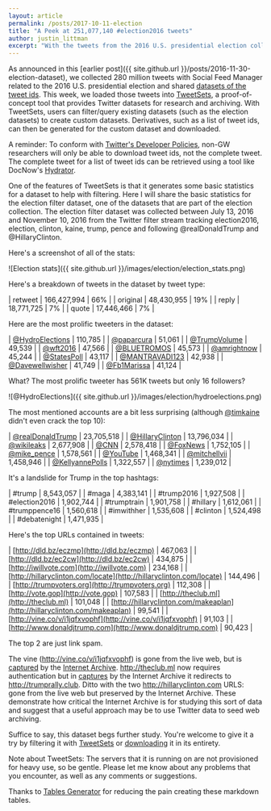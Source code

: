 ```yaml
---
layout: article
permalink: /posts/2017-10-11-election
title: "A Peek at 251,077,140 #election2016 tweets"
author: justin_littman 
excerpt: "With the tweets from the 2016 U.S. presidential election collection now added to TweetSets, we take a look at the top tweeters, mentions, hashtags, and URLs."
---
```


As announced in this [earlier post]({{ site.github.url }}/posts/2016-11-30-election-dataset), we collected 280 million tweets with Social Feed Manager related to the 2016 U.S. presidential election and shared [datasets of the tweet ids](https://dataverse.harvard.edu/dataset.xhtml?persistentId=doi:10.7910/DVN/PDI7IN). This week, we loaded those tweets into [TweetSets](https://tweetsets.library.gwu.edu/), a proof-of-concept tool that provides Twitter datasets for research and archiving. With TweetSets, users can filter/query existing datasets (such as the election datasets) to create custom datasets. Derivatives, such as a list of tweet ids, can then be generated for the custom dataset and downloaded.

A reminder: To conform with [Twitter's Developer Policies](https://dev.twitter.com/overview/terms/agreement-and-policy), non-GW researchers will only be able to download tweet ids, not the complete tweet. The complete tweet for a list of tweet ids can be retrieved using a tool like DocNow's [Hydrator](https://github.com/docnow/hydrator).

One of the features of TweetSets is that it generates some basic statistics for a dataset to help with filtering. Here I will share the basic statistics for the election filter dataset, one of the datasets that are part of the election collection. The election filter dataset was collected between July 13, 2016 and November 10, 2016 from the Twitter filter stream tracking election2016, election, clinton, kaine, trump, pence and following @realDonaldTrump and @HillaryClinton.

Here's a screenshot of all of the stats:

![Election stats]({{ site.github.url }}/images/election/election_stats.png)

Here's a breakdown of tweets in the dataset by tweet type:

| retweet  | 166,427,994 | 66% |
| original | 48,430,955  | 19% |
| reply    | 18,771,725  | 7%  |
| quote    | 17,446,466  | 7%  |

Here are the most prolific tweeters in the dataset:

| [@HydroElections](https://twitter.com/HydroElections) | 110,785 |
| [@paparcura](https://twitter.com/paparcura)           | 51,061  |
| [@TrumpVolume](https://twitter.com/TrumpVolume)       | 49,539  |
| [@wft2016](https://twitter.com/wft2016)               | 47,566  |
| [@BLUETROMOS](https://twitter.com/BLUETROMOS)         | 45,573  |
| [@amrightnow](https://twitter.com/amrightnow)         | 45,244  |
| [@StatesPoll](https://twitter.com/StatesPoll)         | 43,117  |
| [@MANTRAVADI123](https://twitter.com/MANTRAVADI123)   | 42,938  |
| [@Davewellwisher](https://twitter.com/Davewellwisher) | 41,749  |
| [@Fb1Marissa](https://twitter.com/Fb1Marissa)         | 41,124  |

What? The most prolific tweeter has 561K tweets but only 16 followers?

![@HydroElections]({{ site.github.url }}/images/election/hydroelections.png)

The most mentioned accounts are a bit less surprising (although [@timkaine](https://twitter.com/timkaine) didn't even crack the top 10):

| [@realDonaldTrump](https://twitter.com/realDonaldTrump) | 23,705,518 |
| [@HillaryClinton](https://twitter.com/HillaryClinton)   | 13,796,034 |
| [@wikileaks](https://twitter.com/wikileaks)             | 2,677,908  |
| [@CNN](https://twitter.com/CNN)                         | 2,578,418  |
| [@FoxNews](https://twitter.com/FoxNews)                 | 1,752,105  |
| [@mike_pence](https://twitter.com/mike_pence)           | 1,578,561  |
| [@YouTube](https://twitter.com/YouTube)                 | 1,468,341  |
| [@mitchellvii](https://twitter.com/mitchellvii)         | 1,458,946  |
| [@KellyannePolls](https://twitter.com/KellyannePolls)   | 1,322,557  |
| [@nytimes](https://twitter.com/nytimes)                 | 1,239,012  |

It's a landslide for Trump in the top hashtags:

| #trump        | 8,543,057 |
| #maga         | 4,383,141 |
| #trump2016    | 1,927,508 |
| #election2016 | 1,902,744 |
| #trumptrain   | 1,901,758 |
| #hillary      | 1,612,061 |
| #trumppence16 | 1,560,618 |
| #imwithher    | 1,535,608 |
| #clinton      | 1,524,498 |
| #debatenight  | 1,471,935 |

Here's the top URLs contained in tweets:

| [http://dld.bz/eczmp](http://dld.bz/eczmp)                                 | 467,063 |
| [http://dld.bz/ec2cw](http://dld.bz/ec2cw)                                 | 434,875 |
| [http://iwillvote.com](http://iwillvote.com)                               | 234,168 |
| [http://hillaryclinton.com/locate](http://hillaryclinton.com/locate)       | 144,496 |
| [http://trumpvoters.org](http://trumpvoters.org)                           | 112,308 |
| [http://vote.gop](http://vote.gop)                                         | 107,583 |
| [http://theclub.ml](http://theclub.ml)                                     | 101,048 |
| [http://hillaryclinton.com/makeaplan](http://hillaryclinton.com/makeaplan) | 99,541  |
| [http://vine.co/v/i1jqfxvophf](http://vine.co/v/i1jqfxvophf)               | 91,103  |
| [http://www.donaldjtrump.com](http://www.donaldjtrump.com)                 | 90,423  |

The top 2 are just link spam. 

The vine (http://vine.co/v/i1jqfxvophf) is gone from the live web, but is [captured](https://web.archive.org/web/20161116084712/https://vine.co/v/i1jQFxVOPhF) by the [Internet Archive](https://archive.org/). http://theclub.ml now requires authentication but in [captures](https://web.archive.org/web/20160610135421/http://theclub.ml) by the Internet Archive it redirects to http://trumprally.club. Ditto with the two http://hillaryclinton.com URLS: gone from the live web but preserved by the Internet Archive. These demonstrate how critical the Internet Archive is for studying this sort of data and suggest that a useful approach may be to use Twitter data to seed web archiving.

Suffice to say, this dataset begs further study. You're welcome to give it a try by filtering it with [TweetSets](https://tweetsets.library.gwu.edu/) or [downloading](https://dataverse.harvard.edu/dataset.xhtml?persistentId=doi:10.7910/DVN/PDI7IN) it in its entirety.

Note about TweetSets: The servers that it is running on are not provisioned for heavy use, so be gentle. Please let me know about any problems that you encounter, as well as any comments or suggestions.

Thanks to [Tables Generator](http://www.tablesgenerator.com/markdown_tables) for reducing the pain creating these markdown tables.